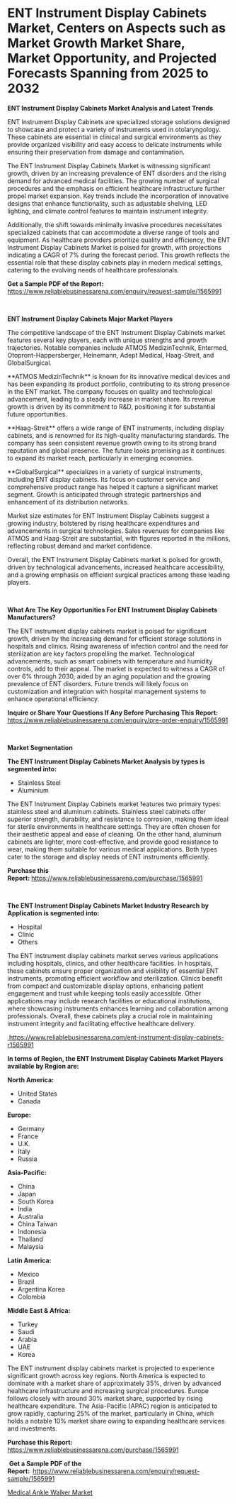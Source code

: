 <p><h1>ENT Instrument Display Cabinets Market, Centers on Aspects such as Market Growth Market Share, Market Opportunity, and Projected Forecasts Spanning from 2025 to 2032</h1></p><p><strong>ENT Instrument Display Cabinets Market Analysis and Latest Trends</strong></p>
<p><p>ENT Instrument Display Cabinets are specialized storage solutions designed to showcase and protect a variety of instruments used in otolaryngology. These cabinets are essential in clinical and surgical environments as they provide organized visibility and easy access to delicate instruments while ensuring their preservation from damage and contamination.</p><p>The ENT Instrument Display Cabinets Market is witnessing significant growth, driven by an increasing prevalence of ENT disorders and the rising demand for advanced medical facilities. The growing number of surgical procedures and the emphasis on efficient healthcare infrastructure further propel market expansion. Key trends include the incorporation of innovative designs that enhance functionality, such as adjustable shelving, LED lighting, and climate control features to maintain instrument integrity.</p><p>Additionally, the shift towards minimally invasive procedures necessitates specialized cabinets that can accommodate a diverse range of tools and equipment. As healthcare providers prioritize quality and efficiency, the ENT Instrument Display Cabinets Market is poised for growth, with projections indicating a CAGR of 7% during the forecast period. This growth reflects the essential role that these display cabinets play in modern medical settings, catering to the evolving needs of healthcare professionals.</p></p>
<p><strong>Get a Sample PDF of the Report:&nbsp;</strong> <a href="https://www.reliablebusinessarena.com/enquiry/request-sample/1565991?utm_campaign=1420&utm_medium=2&utm_source=Github&utm_content=ia&utm_term=04032025&utm_id=ent-instrument-display-cabinets">https://www.reliablebusinessarena.com/enquiry/request-sample/1565991</a></p>
<p>&nbsp;</p>
<p><strong>ENT Instrument Display Cabinets Major Market Players</strong></p>
<p><p>The competitive landscape of the ENT Instrument Display Cabinets market features several key players, each with unique strengths and growth trajectories. Notable companies include ATMOS MedizinTechnik, Entermed, Otopront-Happersberger, Heinemann, Adept Medical, Haag-Streit, and GlobalSurgical.</p><p>**ATMOS MedizinTechnik** is known for its innovative medical devices and has been expanding its product portfolio, contributing to its strong presence in the ENT market. The company focuses on quality and technological advancement, leading to a steady increase in market share. Its revenue growth is driven by its commitment to R&D, positioning it for substantial future opportunities.</p><p>**Haag-Streit** offers a wide range of ENT instruments, including display cabinets, and is renowned for its high-quality manufacturing standards. The company has seen consistent revenue growth owing to its strong brand reputation and global presence. The future looks promising as it continues to expand its market reach, particularly in emerging economies.</p><p>**GlobalSurgical** specializes in a variety of surgical instruments, including ENT display cabinets. Its focus on customer service and comprehensive product range has helped it capture a significant market segment. Growth is anticipated through strategic partnerships and enhancement of its distribution networks.</p><p>Market size estimates for ENT Instrument Display Cabinets suggest a growing industry, bolstered by rising healthcare expenditures and advancements in surgical technologies. Sales revenues for companies like ATMOS and Haag-Streit are substantial, with figures reported in the millions, reflecting robust demand and market confidence.</p><p>Overall, the ENT Instrument Display Cabinets market is poised for growth, driven by technological advancements, increased healthcare accessibility, and a growing emphasis on efficient surgical practices among these leading players.</p></p>
<p>&nbsp;</p>
<p><strong>What Are The Key Opportunities For ENT Instrument Display Cabinets Manufacturers?</strong></p>
<p><p>The ENT instrument display cabinets market is poised for significant growth, driven by the increasing demand for efficient storage solutions in hospitals and clinics. Rising awareness of infection control and the need for sterilization are key factors propelling the market. Technological advancements, such as smart cabinets with temperature and humidity controls, add to their appeal. The market is expected to witness a CAGR of over 6% through 2030, aided by an aging population and the growing prevalence of ENT disorders. Future trends will likely focus on customization and integration with hospital management systems to enhance operational efficiency.</p></p>
<p><strong>Inquire or Share Your Questions If Any Before Purchasing This Report:</strong> <a href="https://www.reliablebusinessarena.com/enquiry/pre-order-enquiry/1565991?utm_campaign=1420&utm_medium=2&utm_source=Github&utm_content=ia&utm_term=04032025&utm_id=ent-instrument-display-cabinets">https://www.reliablebusinessarena.com/enquiry/pre-order-enquiry/1565991</a></p>
<p>&nbsp;</p>
<p><strong>Market Segmentation</strong></p>
<p><strong>The ENT Instrument Display Cabinets Market Analysis by types is segmented into:</strong></p>
<p><ul><li>Stainless Steel</li><li>Aluminium</li></ul></p>
<p><p>The ENT Instrument Display Cabinets market features two primary types: stainless steel and aluminum cabinets. Stainless steel cabinets offer superior strength, durability, and resistance to corrosion, making them ideal for sterile environments in healthcare settings. They are often chosen for their aesthetic appeal and ease of cleaning. On the other hand, aluminum cabinets are lighter, more cost-effective, and provide good resistance to wear, making them suitable for various medical applications. Both types cater to the storage and display needs of ENT instruments efficiently.</p></p>
<p><strong>Purchase this Report:&nbsp;</strong><a href="https://www.reliablebusinessarena.com/purchase/1565991?utm_campaign=1420&utm_medium=2&utm_source=Github&utm_content=ia&utm_term=04032025&utm_id=ent-instrument-display-cabinets">https://www.reliablebusinessarena.com/purchase/1565991</a></p>
<p>&nbsp;</p>
<p><strong>The ENT Instrument Display Cabinets Market Industry Research by Application is segmented into:</strong></p>
<p><ul><li>Hospital</li><li>Clinic</li><li>Others</li></ul></p>
<p><p>The ENT instrument display cabinets market serves various applications including hospitals, clinics, and other healthcare facilities. In hospitals, these cabinets ensure proper organization and visibility of essential ENT instruments, promoting efficient workflow and sterilization. Clinics benefit from compact and customizable display options, enhancing patient engagement and trust while keeping tools easily accessible. Other applications may include research facilities or educational institutions, where showcasing instruments enhances learning and collaboration among professionals. Overall, these cabinets play a crucial role in maintaining instrument integrity and facilitating effective healthcare delivery.</p></p>
<p><a href="https://www.reliablebusinessarena.com/ent-instrument-display-cabinets-r1565991?utm_campaign=1420&utm_medium=2&utm_source=Github&utm_content=ia&utm_term=04032025&utm_id=ent-instrument-display-cabinets">&nbsp;https://www.reliablebusinessarena.com/ent-instrument-display-cabinets-r1565991</a></p>
<p><strong>In terms of Region, the ENT Instrument Display Cabinets Market Players available by Region are:</strong></p>
<p>
    <p> <strong> North America: </strong>
        <ul>
            <li>United States</li>
            <li>Canada</li>
        </ul>
        </p> 
    <p> <strong> Europe: </strong>
        <ul>
            <li>Germany</li>
            <li>France</li>
            <li>U.K.</li>
            <li>Italy</li>
            <li>Russia</li>
        </ul>
        </p> 
    <p> <strong> Asia-Pacific: </strong>
        <ul>
            <li>China</li>
            <li>Japan</li>
            <li>South Korea</li>
            <li>India</li>
            <li>Australia</li>
            <li>China Taiwan</li>
            <li>Indonesia</li>
            <li>Thailand</li>
            <li>Malaysia</li>
        </ul>
        </p> 
    <p> <strong> Latin America: </strong>
        <ul>
            <li>Mexico</li>
            <li>Brazil</li>
            <li>Argentina Korea</li>
            <li>Colombia</li>
        </ul>
        </p> 
    <p> <strong> Middle East & Africa: </strong>
        <ul>
            <li>Turkey</li>
            <li>Saudi</li>
            <li>Arabia</li>
            <li>UAE</li>
            <li>Korea</li>
        </ul>
    </p>
    </p>
<p><p>The ENT instrument display cabinets market is projected to experience significant growth across key regions. North America is expected to dominate with a market share of approximately 35%, driven by advanced healthcare infrastructure and increasing surgical procedures. Europe follows closely with around 30% market share, supported by rising healthcare expenditure. The Asia-Pacific (APAC) region is anticipated to grow rapidly, capturing 25% of the market, particularly in China, which holds a notable 10% market share owing to expanding healthcare services and investments.</p></p>
<p><strong>Purchase this Report: </strong><a href="https://www.reliablebusinessarena.com/purchase/1565991?utm_campaign=1420&utm_medium=2&utm_source=Github&utm_content=ia&utm_term=04032025&utm_id=ent-instrument-display-cabinets">https://www.reliablebusinessarena.com/purchase/1565991</a></p>
<p>&nbsp;<strong>Get a Sample PDF of the Report:&nbsp;&nbsp;</strong><a href="https://www.reliablebusinessarena.com/enquiry/request-sample/1565991?utm_campaign=1420&utm_medium=2&utm_source=Github&utm_content=ia&utm_term=04032025&utm_id=ent-instrument-display-cabinets">https://www.reliablebusinessarena.com/enquiry/request-sample/1565991</a></p>
<p><strong></strong></p>
<p><p><a href="https://github.com/castoriffic/Market-Research-Report-List-5/blob/main/medical-ankle-walker-market.md?utm_campaign=1420&utm_medium=2&utm_source=Github&utm_content=ia&utm_term=04032025&utm_id=ent-instrument-display-cabinets">Medical Ankle Walker Market</a></p></p>